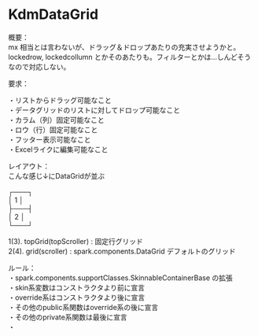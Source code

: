 KdmDataGrid  
===========  
概要：  
mx 相当とは言わないが、ドラッグ＆ドロップあたりの充実させようかと。  lockedrow, lockedcollumn とかそのあたりも。フィルターとかは…しんどそうなので対応しない。
  
要求： 

・リストからドラッグ可能なこと  
・データグリッドのリストに対してドロップ可能なこと  
・カラム（列）固定可能なこと  
・ロウ（行）固定可能なこと  
・フッター表示可能なこと  
・Excelライクに編集可能なこと  
  
レイアウト：  
こんな感じ↓にDataGridが並ぶ  

┌───┐  
│ 1 │  
├───┤  
│ 2 │  
└───┘  
  
1(3). topGrid(topScroller) : 固定行グリッド  
2(4). grid(scroller) : spark.components.DataGrid デフォルトのグリッド  
  

ルール：  
・spark.components.supportClasses.SkinnableContainerBase の拡張  
・skin系変数はコンストラクタより前に宣言  
・override系はコンストラクタより後に宣言  
・その他のpublic系関数はoverride系の後に宣言  
・その他のprivate系関数は最後に宣言  
・  
  
